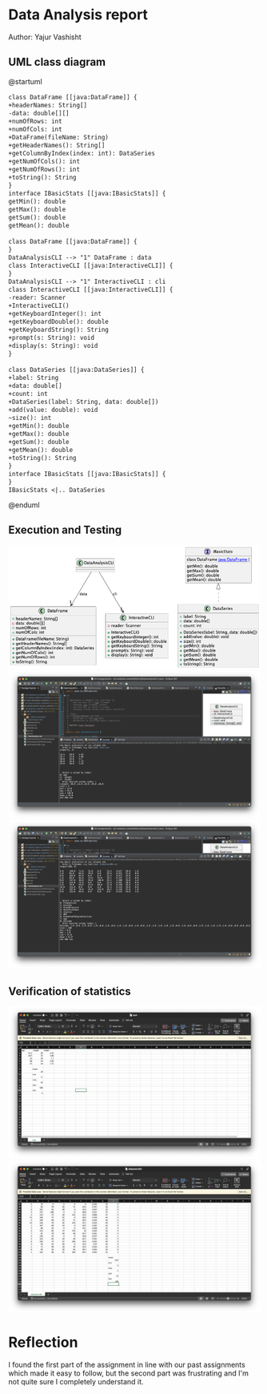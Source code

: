 # Data Analysis report
Author: Yajur Vashisht

## UML class diagram

@startuml

	class DataFrame [[java:DataFrame]] {
	+headerNames: String[]
	-data: double[][]
	+numOfRows: int
	+numOfCols: int
	+DataFrame(fileName: String)
	+getHeaderNames(): String[]
	+getColumnByIndex(index: int): DataSeries
	+getNumOfCols(): int
	+getNumOfRows(): int
	+toString(): String
	}
	interface IBasicStats [[java:IBasicStats]] {
	getMin(): double
	getMax(): double
	getSum(): double
	getMean(): double

	class DataFrame [[java:DataFrame]] {
	}
	DataAnalysisCLI --> "1" DataFrame : data
	class InteractiveCLI [[java:InteractiveCLI]] {
	}
	DataAnalysisCLI --> "1" InteractiveCLI : cli
	class InteractiveCLI [[java:InteractiveCLI]] {
	-reader: Scanner
	+InteractiveCLI()
	+getKeyboardInteger(): int
	+getKeyboardDouble(): double
	+getKeyboardString(): String
	+prompt(s: String): void
	+display(s: String): void
	}

	class DataSeries [[java:DataSeries]] {
	+label: String
	+data: double[]
	+count: int
	+DataSeries(label: String, data: double[])
	+add(value: double): void
	~size(): int
	+getMin(): double
	+getMax(): double
	+getSum(): double
	+getMean(): double
	+toString(): String
	}
	interface IBasicStats [[java:IBasicStats]] {
	}
	IBasicStats <|.. DataSeries
	
@enduml

## Execution and Testing

![screenshot](DataAnalysisUML.png)
![screenshot](DataAnalysisWorkingText.png)
![screenshot](DataAnalysisWorkingDiabetes.png)

## Verification of statistics

![screenshot](DataAnalysisTextVerification.png)
![screenshot](DataAnalysisDiabetesVerification.png)

# Reflection

I found the first part of the assignment in line with our past assignments which made it easy to follow, but the second part was frustrating and I'm not quite sure I completely understand it.
